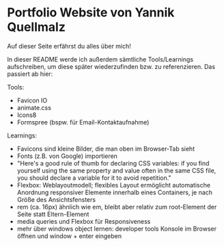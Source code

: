 # Portfolio Website von Yannik Quellmalz
Auf dieser Seite erfährst du alles über mich!

In dieser README werde ich außerdem sämtliche Tools/Learnings aufschreiben, um diese später wiederzufinden bzw. zu referenzieren.
Das passiert ab hier:

Tools:
- Favicon IO
- animate.css
- Icons8
- Formspree (bspw. für Email-Kontaktaufnahme)

Learnings:
- Favicons sind kleine Bilder, die man oben im Browser-Tab sieht
- Fonts (z.B. von Google) importieren
- "Here's a good rule of thumb for declaring CSS variables: if you find yourself using the same property and value often in the same CSS file, you should declare a variable for it to avoid repetition."
- Flexbox: Weblayoutmodell; flexibles Layout ermöglicht automatische Anordnung responsiver Elemente innerhalb eines Containers, je nach Größe des Ansichtsfensters
- rem (ca. 16px) ähnlich wie em, bleibt aber relativ zum root-Element der Seite statt Eltern-Element
- media queries und Flexbox für Responsiveness
- mehr über windows object lernen: developer tools Konsole im Browser öffnen und window + enter eingeben